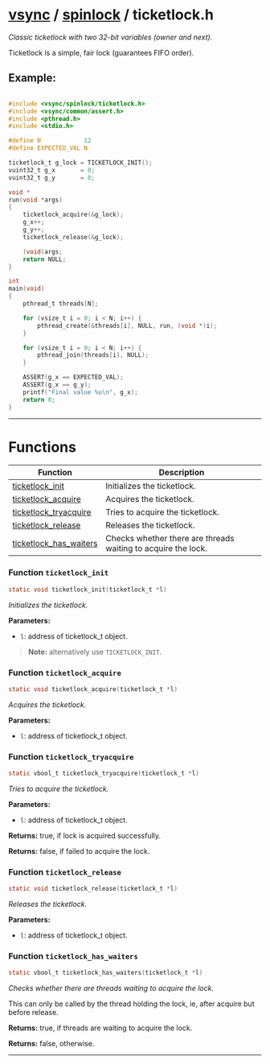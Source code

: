#  [vsync](../README.md) / [spinlock](README.md) / ticketlock.h
_Classic ticketlock with two 32-bit variables (owner and next)._ 

Ticketlock is a simple, fair lock (guarantees FIFO order).


## Example:



```c

#include <vsync/spinlock/ticketlock.h>
#include <vsync/common/assert.h>
#include <pthread.h>
#include <stdio.h>

#define N            12
#define EXPECTED_VAL N

ticketlock_t g_lock = TICKETLOCK_INIT();
vuint32_t g_x       = 0;
vuint32_t g_y       = 0;

void *
run(void *args)
{
    ticketlock_acquire(&g_lock);
    g_x++;
    g_y++;
    ticketlock_release(&g_lock);

    (void)args;
    return NULL;
}

int
main(void)
{
    pthread_t threads[N];

    for (vsize_t i = 0; i < N; i++) {
        pthread_create(&threads[i], NULL, run, (void *)i);
    }

    for (vsize_t i = 0; i < N; i++) {
        pthread_join(threads[i], NULL);
    }

    ASSERT(g_x == EXPECTED_VAL);
    ASSERT(g_x == g_y);
    printf("Final value %u\n", g_x);
    return 0;
}
```

 

---
# Functions 

| Function | Description |
|---|---|
| [ticketlock_init](ticketlock.h.md#function-ticketlock_init) | Initializes the ticketlock.  |
| [ticketlock_acquire](ticketlock.h.md#function-ticketlock_acquire) | Acquires the ticketlock.  |
| [ticketlock_tryacquire](ticketlock.h.md#function-ticketlock_tryacquire) | Tries to acquire the ticketlock.  |
| [ticketlock_release](ticketlock.h.md#function-ticketlock_release) | Releases the ticketlock.  |
| [ticketlock_has_waiters](ticketlock.h.md#function-ticketlock_has_waiters) | Checks whether there are threads waiting to acquire the lock.  |

###  Function `ticketlock_init`

```c
static void ticketlock_init(ticketlock_t *l)
``` 
_Initializes the ticketlock._ 




**Parameters:**

- `l`: address of ticketlock_t object.


> **Note:** alternatively use `TICKETLOCK_INIT`. 


###  Function `ticketlock_acquire`

```c
static void ticketlock_acquire(ticketlock_t *l)
``` 
_Acquires the ticketlock._ 




**Parameters:**

- `l`: address of ticketlock_t object. 




###  Function `ticketlock_tryacquire`

```c
static vbool_t ticketlock_tryacquire(ticketlock_t *l)
``` 
_Tries to acquire the ticketlock._ 




**Parameters:**

- `l`: address of ticketlock_t object. 


**Returns:** true, if lock is acquired successfully. 

**Returns:** false, if failed to acquire the lock. 



###  Function `ticketlock_release`

```c
static void ticketlock_release(ticketlock_t *l)
``` 
_Releases the ticketlock._ 




**Parameters:**

- `l`: address of ticketlock_t object. 




###  Function `ticketlock_has_waiters`

```c
static vbool_t ticketlock_has_waiters(ticketlock_t *l)
``` 
_Checks whether there are threads waiting to acquire the lock._ 


This can only be called by the thread holding the lock, ie, after acquire but before release.


**Returns:** true, if threads are waiting to acquire the lock. 

**Returns:** false, otherwise. 




---
